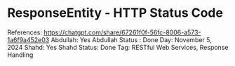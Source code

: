 # ResponseEntity - HTTP Status Code

References: https://chatgpt.com/share/67261f0f-56fc-8006-a573-1a6f9a452e03
Abdullah: Yes
Abdullah Status : Done
Day: November 5, 2024
Shahd: Yes
Shahd Status: Done
Tag: RESTful Web Services, Response Handling